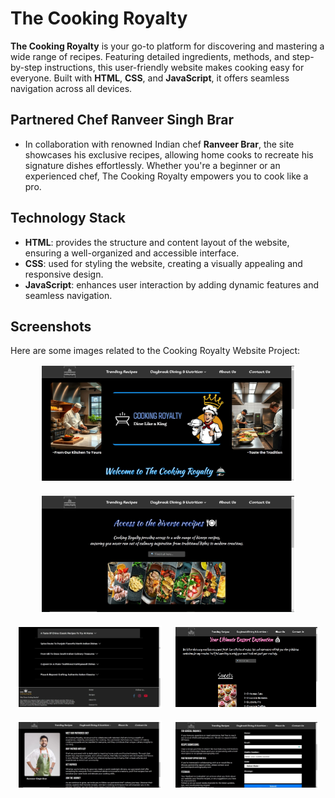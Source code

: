 # The Cooking Royalty

**The Cooking Royalty** is your go-to platform for discovering and mastering a wide range of recipes. Featuring detailed ingredients, methods, and step-by-step instructions, this user-friendly website makes cooking easy for everyone. Built with **HTML**, **CSS**, and **JavaScript**, it offers seamless navigation across all devices.

## Partnered Chef Ranveer Singh Brar

- In collaboration with renowned Indian chef **Ranveer Brar**, the site showcases his exclusive recipes, allowing home cooks to recreate his signature dishes effortlessly. Whether you're a beginner or an experienced chef, The Cooking Royalty empowers you to cook like a pro.

## Technology Stack

- **HTML**: provides the structure and content layout of the website, ensuring a well-organized and accessible interface.
- **CSS**: used for styling the website, creating a visually appealing and responsive design.
- **JavaScript**: enhances user interaction by adding dynamic features and seamless navigation.

## Screenshots

Here are some images related to the Cooking Royalty Website Project:

<div style="display: flex; flex-wrap: wrap; gap: 20px; justify-content: center;">
  <img src="/logo/ss/home.JPG" alt="Home" style="width: 80%; border: 2px solid white;"/>
  <img src="/logo/ss/trending-recipes.JPG" alt="TR" style="width: 80%; border: 2px solid white;"/>
  <img src="/logo/ss/trending-recipes-1.jpg" alt="TR1" style="width: 45%; border: 2px solid white;"/>
  <img src="/logo/ss/dessert.JPG" alt="dessert" style="width: 45%; border: 2px solid white;"/>
  <img src="/logo/ss/about-us.JPG" alt="About Us" style="width: 45%; border: 2px solid white;"/>
  <img src="/logo/ss/contact-us.JPG" alt="Contact Us" style="width: 45%; border: 2px solid white;"/>
</div>
